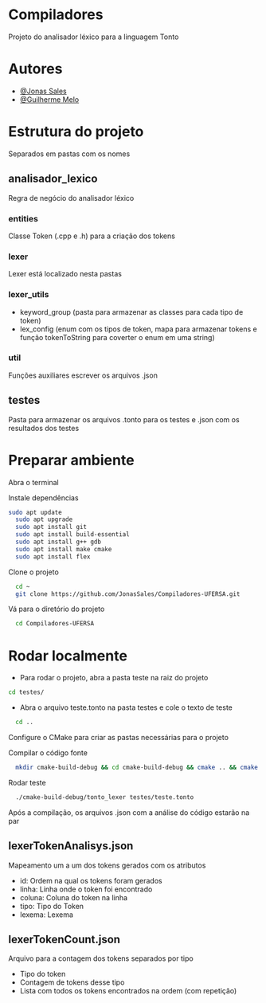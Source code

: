 
# Compiladores
Projeto do analisador léxico para a linguagem Tonto


# Autores

- [@Jonas Sales](https://www.github.com/JonasSales)
- [@Guilherme Melo](https://github.com/glhermeMelo)


# Estrutura do projeto
Separados em pastas com os nomes

## analisador_lexico
Regra de negócio do analisador léxico

### entities
Classe Token (.cpp e .h) para a criação dos tokens

### lexer
Lexer está localizado nesta pastas

### lexer_utils

- keyword_group (pasta para armazenar as classes para cada tipo de token)
- lex_config (enum com os tipos de token, mapa para armazenar tokens e função tokenToString para coverter o enum em uma string)

### util
Funções auxiliares escrever os arquivos .json

## testes
Pasta para armazenar os arquivos .tonto para os testes e .json com os resultados dos testes

# Preparar ambiente

Abra o terminal

Instale dependências

```bash
sudo apt update
  sudo apt upgrade 
  sudo apt install git
  sudo apt install build-essential
  sudo apt install g++ gdb
  sudo apt install make cmake
  sudo apt install flex
```

Clone o projeto

```bash
  cd ~
  git clone https://github.com/JonasSales/Compiladores-UFERSA.git
```

Vá para o diretório do projeto

```bash
  cd Compiladores-UFERSA
```


# Rodar localmente

- Para rodar o projeto, abra a pasta teste na raiz do projeto
```bash
cd testes/
```

- Abra o arquivo teste.tonto na pasta testes e cole o texto de teste

```bash
  cd ..
```

Configure o CMake para criar as pastas necessárias para o projeto

Compilar o código fonte

```bash
  mkdir cmake-build-debug && cd cmake-build-debug && cmake .. && cmake --build . && cd ..
```

Rodar teste

```bash
  ./cmake-build-debug/tonto_lexer testes/teste.tonto
```

Após a compilação, os arquivos .json com a análise do código estarão na par

## lexerTokenAnalisys.json
Mapeamento um a um dos tokens gerados com os atributos
- id: Ordem na qual os tokens foram gerados
- linha: Linha onde o token foi encontrado
- coluna: Coluna do token na linha
- tipo: Tipo do Token
- lexema: Lexema

## lexerTokenCount.json
Arquivo para a contagem dos tokens separados por tipo
- Tipo do token
- Contagem de tokens desse tipo
- Lista com todos os tokens encontrados na ordem (com repetição)
